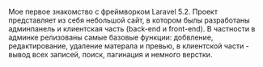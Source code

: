 Мое первое знакомство с фреймворком Laravel 5.2.
Проект представляет из себя небольшой сайт, в котором былы разработаны админпанель и клиентская часть (back-end и front-end). В частности в админке релизованы самые базовые функции: добвление, редактирование, удаление матерала и превью, в клиентской части - вывод всех записей, поиск, пагинация и немного верстки.
